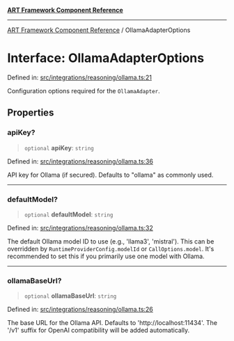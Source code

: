 [**ART Framework Component Reference**](../README.md)

***

[ART Framework Component Reference](../README.md) / OllamaAdapterOptions

# Interface: OllamaAdapterOptions

Defined in: [src/integrations/reasoning/ollama.ts:21](https://github.com/hashangit/ART/blob/fe46dfaaacd3f198d9540925c3184fcab0f9c813/src/integrations/reasoning/ollama.ts#L21)

Configuration options required for the `OllamaAdapter`.

## Properties

### apiKey?

> `optional` **apiKey**: `string`

Defined in: [src/integrations/reasoning/ollama.ts:36](https://github.com/hashangit/ART/blob/fe46dfaaacd3f198d9540925c3184fcab0f9c813/src/integrations/reasoning/ollama.ts#L36)

API key for Ollama (if secured). Defaults to "ollama" as commonly used.

***

### defaultModel?

> `optional` **defaultModel**: `string`

Defined in: [src/integrations/reasoning/ollama.ts:32](https://github.com/hashangit/ART/blob/fe46dfaaacd3f198d9540925c3184fcab0f9c813/src/integrations/reasoning/ollama.ts#L32)

The default Ollama model ID to use (e.g., 'llama3', 'mistral').
This can be overridden by `RuntimeProviderConfig.modelId` or `CallOptions.model`.
It's recommended to set this if you primarily use one model with Ollama.

***

### ollamaBaseUrl?

> `optional` **ollamaBaseUrl**: `string`

Defined in: [src/integrations/reasoning/ollama.ts:26](https://github.com/hashangit/ART/blob/fe46dfaaacd3f198d9540925c3184fcab0f9c813/src/integrations/reasoning/ollama.ts#L26)

The base URL for the Ollama API. Defaults to 'http://localhost:11434'.
The '/v1' suffix for OpenAI compatibility will be added automatically.
